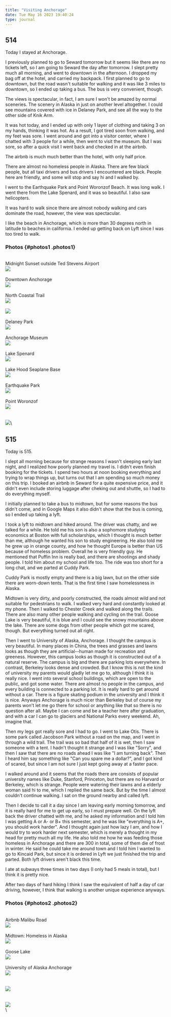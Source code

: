 ```yaml
---
title: "Visiting Anchorage"
date: Tue May 16 2023 19:40:24
type: journal
---
```

## 514

Today I stayed at Anchorage.

I previously planned to go to Seward tomorrow but it seems like there
are no tickets left, so I am going to Seward the day after tomorrow. I
slept pretty much all morning, and went to downtown in the afternoon. I
dropped my bag off at the hotel, and carried my backpack. I first
planned to go to downtown, but the road wasn\'t suitable for walking and
it was like 3 miles to downtown, so I ended up taking a bus. The bus is
very convenient, though.

The views is spectacular, in fact, I am sure I won\'t be amazed by
normal sceneries. The scenery in Alaska in just on another level
altogether. I could see mountains covered with ice in Delaney Park, and
see all the way to the other side of Knik Arm.

It was hot today, and I ended up with only 1 layer of clothing and
taking 3 on my hands, thinking it was hot. As a result, I got tired soon
from walking, and my feet was sore. I went around and got into a visitor
center, where I chatted with 3 people for a while, then went to visit
the museum. But I was sore, so after a quick visit I went back and
checked in at the airbnb.

The airbnb is much much better than the hotel, with only half price.

There are almost no homeless people in Alaska. There are few black
people, but all taxi drivers and bus drivers I encountered are black.
People here are friendly, and some will stop and say hi and I walked by.

I went to the Earthquake Park and Point Woronzof Beach. It was long
walk. I went there from the Lake Spenard, and it was so beautiful. I
also saw helicopters.

It was hard to walk since there are almost nobody walking and cars
dominate the road, however, the view was spectacular.

I like the beach in Anchorage, which is more than 30 degrees north in
latitude to beaches in california. I ended up getting back on Lyft since
I was too tired to walk.

### Photos {#photos1 .photos1}

\
Midnight Sunset outside Ted Stevens Airport\
![](https://blog.jimchen.me/ziFcv5ZsgLjhYD617bDNTDJfhhmuTkauZfGxHQ1LJ8vSZk0IVO9-ijWBU0KGHVBQpUm2XaJgexR6AFaooOwlL5gxUw-fn7r9aw2lLfaYPz5LGIHMWXDAWYCjHVHaA8k6C84RiD3b9sSrKZN1ucCs8dM=s800)\
\
Downtown Anchorage\
![](https://blog.jimchen.me/F6wXRJVFI6Ptl38ABdm6eE61G_RczPGKoRPq8BzhVBYRGknj8rDb1KjubeTqwcnChYVntlkeKgCBxWLn0JZTw-H12giOjtND0Rc429gSSJmcw1BjTOCFpSSzK_6X8CHzz2ycxyW_xLFOtBeA7IIk_0Y=s800)\
\
North Coastal Trail\
![](https://blog.jimchen.me/6bO8bwF0nU_sZ7fSq_xQpJ1dhr_oJibqpbnHRFVTA60e6lWa5FV4JeHHVyRZEHcdpWppiC5mkXI87s1zBzLOdlSf0yBxNtVYb6iGyIL0U1fZqcvpvyOsLXO_icoRDOjB475vlRzLfiOExA2KG0yQXnc=s800)\
\
![](https://blog.jimchen.me/UEEh1Y3EdsAwbPy3XusxQe2LbOwTVvEKbrj1pEQBca3BXBAuSOM5AJqh0P8p73ArAT2EjAwYeAK_0Vyadqe5K_-e4_bvq2qocRAeHklTONTuQFpJOWqwRgH-AdcUkrtxq02jmITFxZjpHRK3cxeEa_M=s800)\
\
Delaney Park\
![](https://blog.jimchen.me/4HA1DgZMkepbqJ9aTV9tyXJUQH6uYWks0GCUib99NCT9YM31GMC2i9dVDiFOqrtLobZpafNfSi_oG3F-eUakKpfW09vSDfg23NtftNGokHXYi5fJtkCHN0-2Js1EKMrfUaNcjXKzIXoC0UGsuEsoOVA=s800)\
\
Anchorage Museum\
![](https://blog.jimchen.me/dhNOyNW6iEdHEdF0cJCUxb-7yhC2abIxJmDEtYSeF7FrUKmTuc1546X7-gg3vDt51dPb5sKSVvBp-CMkdZYa88CeXU4pnCir_yqB_lZ0caL8jHJcdnO733lhwyeXhhclir1hxQMoB8cqk1gTJxwG0M8=s800)\
\
Lake Spenard\
![](https://blog.jimchen.me/gLRo7wHXL_SDR6t_lsZbD7DUw80xahqs3Z7bhRTSQnI0HV35mEEjnsAaaJ8i8_PIRente6PF9qhSgG9xPAvgFnldXfelq2auH8EjUBaYGpnFUDwSUeMQqvl1f__6IypYmfzqUDW9fcoANsYJjmyaqJQ=s800)\
\
Lake Hood Seaplane Base\
![](https://blog.jimchen.me/POCFrlqWzxVwwXh0_3654zEmyE81lMOxVGc9mcj8IcA9P-b9tnVUZjSS3SaSa9fSJoKATcI6MnP2zO_-bvKFgDBKyzPvsQnYP2eCXlfcQQFlXPZSLoHwV3Cn7lpVHrPiRMILrOgbkjP84dK3qHexzXQ=s800)\
\
Earthquake Park\
![](https://blog.jimchen.me/8XBN8bi8Om1S7ZQ8hbSz7XCQzFoUVPevDZwV2ZLwehZl5zu_xM2C9VTe5xhA29dJWaakAZ9mcNRpMSohoGnAW05CnAvgxwSl4K0NbNc58B5xR_nNYxqd84Fg_Oc559HoXDeKzdABC1iFKz9ESIpvuZM=s800)\
\
Point Woronzof\
![](https://blog.jimchen.me/yZ4mtTmCPJGSmNTU9JgAcoE3h2ZZhp4PCXqA6rdVhW7Gc4tYDrRmFFthkJmCYrPADhKfW-eikldeXltzgrNKNOUXtJkb7Ef-xn7t0eWhUSl3Mf_ptNUDLDNC_wPMm4M-QtG5VeKdhWSlhiOrE37PGzQ=s800)\
\
\
![](https://blog.jimchen.me/eLhbim1OVZ3g9wBBS6ci8JdTRX3rxZRQpo4mLYh54vOcFkvFS7oMWHffEg35ofD6zcypjED_awtLCoHwVRmeJZr7Vi0rJhr-mblHfVqfj7OfYrrX7o4V4xa35HsoSS_EW4AmCr-WFTQdOYo-ZNqy_WU=s800)\

## 515

Today is 515.

I slept all morning because for strange reasons I wasn\'t sleeping early
last night, and I realized how poorly planned my travel is. I didn\'t
even finish booking for the tickets. I spend two hours at noon booking
everything and trying to wrap things up, but turns out that I am
spending so much money on this trip. I booked an airbnb in Seward for a
quite expensive price, and it didn\'t even include storing luggage after
cheking out and shuttle, so I had to do everything myself.

I initially planned to take a bus to midtown, but for some reasons the
bus didn\'t come, and in Google Maps it also didn\'t show that the bus
is coming, so I ended up taking a lyft.

I took a lyft to midtown and hiked around. The driver was chatty, and we
talked for a while. He told me his son is also a sophomore studying
economics at Boston with full scholarships, which I thought is much
better than me, although he wanted his son to study engineering. He also
told me he grew up in orange county, and how he thought Europe is better
than US because of homeless problem. Overall he is very friendly guy. He
mentioned that Puffin Inn is really bad, and there are shootings and
shady people. I told him about my school and life too. The ride was too
short for a long chat, and we parted at Cuddy Park.

Cuddy Park is mostly empty and there is a big lawn, but on the other
side there are worn-down tents. That is the first time I saw
homelessness in Alaska.

Midtown is very dirty, and poorly constructed, the roads almost wild and
not suitable for pedestrians to walk. I walked very hard and constantly
looked at my phone. Then I walked to Chester Creek and walked along the
trails. There are also many other people walking and cycling on the
trail. Goose Lake is very beautiful, it is blue and I could see the
snowy mountains above the lake. There are some dogs from other people
which got me scared, though. But everything turned out all right.

Then I went to University of Alaska, Anchorage. I thought the campus is
very beautiful. In many places in China, the trees and grasses and lawns
looks as though they are artificial\--human made for recreation and
greeness. However, this campus looks as though it is constructed out of
a natural reserve. The campus is big and there are parking lots
everywhere. In contrast, Berkeley looks dense and crowded. But I know
this is not the kind of university my parents would gladly let me go to,
although I think it is really nice. I went into several school
buildings, which are open to the public, and got some water. There are
almost no people in the campus, and every building is connected to a
parking lot. It is really hard to get around without a car. There is a
figure skating podium in the university and I think it is nice. Anyways
Anchorage is much nicer than Berkeley but of course my parents won\'t
let me go there for school or anything like that so there is no question
after all. Maybe I can come and be a teacher here after graduation, and
with a car I can go to glaciers and National Parks every weekend. Ah,
imagine that.

Then my legs got really sore and I had to go. I went to Lake Otis. There
is some park called Jacobson Park without a road on the map, and I went
in through a wild trail. The trail was so bad that half of it is wet,
then I saw someone with a tent. I hadn\'t thought it strange and I was
like \"Sorry\", and then I saw that there are no roads ahead I was like
\"I am turning back\". Then I heard him say something like \"Can you
spare me a dollar?\", and I got kind of scared, but since I am not sure
I just kept going away at a faster pace.

I walked around and it seems that the roads there are consists of
popular university names like Duke, Stanford, Princeton, but there are
no Harvard or Berkeley, which is strange. People were watering their
lawns and a elderly woman said hi to me, which I replied the same back.
But by the time I almost couldn\'t continue walking. I sat on the ground
nearby and called lyft.

Then I decide to call it a day since I am leaving early morning
tomorrow, and it is really hard for me to get up early, so I must
prepare well. On the lyft back the driver chatted with me, and he asked
my information and I told him I was getting A or A- or B+ this semester,
and he was like \"everything is A+, you should work harder\". And I
thought again just how lazy I am, and how I would try to work harder
next semester, which is merely a thought in my head for pretty much all
my life. He also told me how he was feeding those homeless in Anchorage
and there are 300 in total, some of them die of frost in winter. He said
he could take me around town and I told him I wanted to go to Kincaid
Park, but since it is ordered in Lyft we just finished the trip and
parted. Both lyft drivers aren\'t black this time.

I ate at subways three times in two days (I only had 5 meals in total),
but I think it is pretty nice.

After two days of hard hiking I think I saw the equivalent of half a day
of car driving, however, I think that walking is another unique
experience anyways.

### Photos {#photos2 .photos2}

\
Airbnb Malibu Road\
![](https://blog.jimchen.me/OZCFzQfT-VjNfnhIhwIwnH4YYWy9Nw1sGzmajYCSb6GUo9MZ0lkknK7669MDSFT3pMjIYnVHB-Vvc5gZy_RYVE2fjm4ZyyVNoQGniJbmQM63ErPbhKpCtF7M0Mr-kwj-tNGor0xrByaKEsFBlw2WGsU=s800)\
\
Midtown: Homeless in Alaska\
![](https://blog.jimchen.me/h36i8c-zqrnX7Z08xT5A9sp_EUAsPiBAez9d2dGWQFbcKFH6sok1ASqAy6Upe51Z69SuNKiTQR0JF3cfTqY7T-HXejG-mp_5iawLflWxWm9rAV0DgjZN5P-bb_q21ApNEtxD96WFaSijmxaK-MGM_9Q=s800)\
\
Goose Lake\
![](https://blog.jimchen.me/EXVEXhuD9QDDBo3TUscDYdeDpJXPGp34D9iVRNdzS9VJGDbTXTQQyyvhwZ1i2GXfzzwbKuYLlUcZQ4el2hWLxTYZUb7DdQAGnUgHce5Px38B0dTT5qxxFj5bHAtDHIg5CR2ppXLYc4VMNySi00T_BH4=s800)\
\
University of Alaska Anchorage\
![](https://blog.jimchen.me/kvAk_gFW0WgsfMSySaNVBldsls9rCPbyW31jFenHlWGd-YFmy7n6kMv6VLygorl3_jzzjLTLoDzMnC1afolyhVvuNnqpiYGGd9KzWOhl2HJgjOzsygNeiVukB2ThmH8E8r7nV0gxHZ7U5u50Gh9DKBg=s800)\
\
\
![](https://blog.jimchen.me/VzSGkJ7A5Eyl9vVBzbv9AWBVHxl3O1to-Yriu97yLexhEBb44LVg_IigPVkYXk64njM95bMXZgZQDPOY9krQM5oboCPio72YCCnokX45HRrILCf-k0f98oi90hN3_JtTpbiVe-WOOLxXbccGeURtW04=s800)\
\
\
![](https://blog.jimchen.me/flcIzTSKFrtdfGwueNaOU_z9zPbQKolzyV1ZARrNuIX7I788MxQzZuPdXKmaG19yg_zNOGAubQZ3IrcUFKWK6uruzTvfxWGSlquQ6t9I7ulP_YvA0qRq1prnvC3n_OS7tgkQZqyaY7_cE6dz0FsxpTo=s800)\
\

